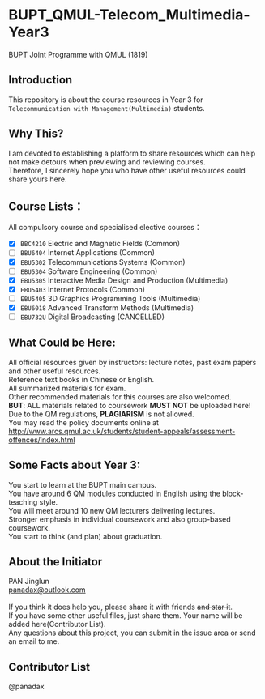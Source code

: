# BUPT_QMUL-Telecom_Multimedia-Year3 
BUPT Joint Programme with QMUL (1819)

## Introduction 
This repository is about the course resources in Year 3 for `Telecommunication with Management(Multimedia)` students.

## Why This?
I am devoted to establishing a platform to share resources which can help not make detours when previewing and reviewing courses.
<br /> Therefore, I sincerely hope you who have other useful resources could share yours here.

## Course Lists：
All compulsory course and specialised elective courses：
<br /> 
- [x] `BBC4210` Electric and Magnetic Fields (Common)
- [ ] `BBU6404` Internet Applications (Common)
- [x] `EBU5302` Telecommunications Systems (Common)
- [ ] `EBU5304` Software Engineering (Common)
- [x] `EBU5305` Interactive Media Design and Production (Multimedia)
- [x] `EBU5403` Internet Protocols (Common)
- [ ] `EBU5405` 3D Graphics Programming Tools (Multimedia)
- [x] `EBU6018` Advanced Transform Methods (Multimedia)
- [ ] `EBU732U` Digital Broadcasting (CANCELLED)

## What Could be Here: 
All official resources given by instructors: lecture notes, past exam papers and other useful resources.
<br /> Reference text books in Chinese or English.
<br /> All summarized materials for exam.
<br /> Other recommended materials for this courses are also welcomed.
<br /> **BUT**: ALL materials related to coursework **MUST NOT** be uploaded here!
<br /> Due to the QM regulations, **PLAGIARISM** is not allowed.
<br /> You may read the policy documents online at http://www.arcs.qmul.ac.uk/students/student-appeals/assessment-offences/index.html

## Some Facts about Year 3: 
You start to learn at the BUPT main campus.
<br /> You have around 6 QM modules conducted in English using the block-teaching style.
<br /> You will meet around 10 new QM lecturers delivering lectures.
<br /> Stronger emphasis in individual coursework and also group-based coursework.
<br /> You start to think (and plan) about graduation.

## About the Initiator 
PAN Jinglun
<br /> panadax@outlook.com
<br /> 
<br /> If you think it does help you, please share it with friends ~~and star it~~.
<br /> If you have some other useful files, just share them. Your name will be added here(Contributor List).
<br /> Any questions about this project, you can submit in the issue area or send an email to me.

## Contributor List
@panadax
